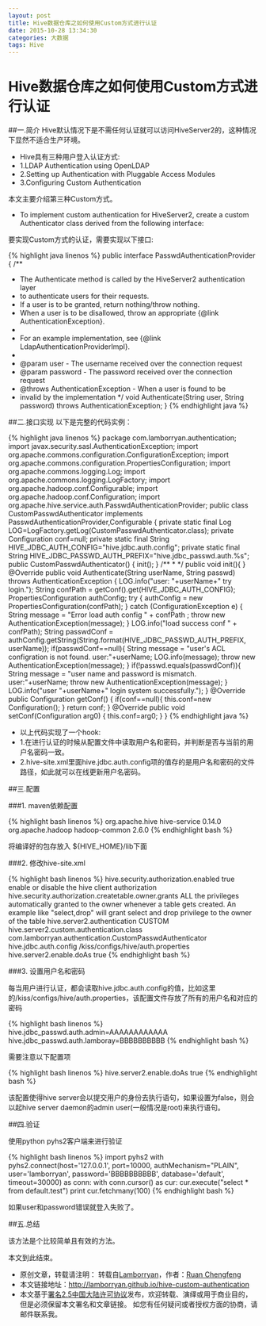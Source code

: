 ```yaml
---
layout: post
title: Hive数据仓库之如何使用Custom方式进行认证
date: 2015-10-28 13:34:30
categories: 大数据
tags: Hive
---
```

# Hive数据仓库之如何使用Custom方式进行认证

##一.简介
Hive默认情况下是不需任何认证就可以访问HiveServer2的，这种情况下显然不适合生产环境。

* Hive具有三种用户登入认证方式:
* 1.LDAP Authentication using OpenLDAP
* 2.Setting up Authentication with Pluggable Access Modules
* 3.Configuring Custom Authentication

本文主要介绍第三种Custom方式。

* To implement custom authentication for HiveServer2, create a custom Authenticator class derived from the following interface:

要实现Custom方式的认证，需要实现以下接口:

{% highlight java linenos %}
public interface PasswdAuthenticationProvider {
  /**
   * The Authenticate method is called by the HiveServer2 authentication layer
   * to authenticate users for their requests.
   * If a user is to be granted, return nothing/throw nothing.
   * When a user is to be disallowed, throw an appropriate {@link AuthenticationException}.
   *
   * For an example implementation, see {@link LdapAuthenticationProviderImpl}.
   *
   * @param user - The username received over the connection request
   * @param password - The password received over the connection request
   * @throws AuthenticationException - When a user is found to be
   * invalid by the implementation
   */
  void Authenticate(String user, String password) throws AuthenticationException;
}
{% endhighlight java %}

##二.接口实现
以下是完整的代码实例：

{% highlight java linenos %}
package com.lamborryan.authentication;
import javax.security.sasl.AuthenticationException;
import org.apache.commons.configuration.ConfigurationException;
import org.apache.commons.configuration.PropertiesConfiguration;
import org.apache.commons.logging.Log;
import org.apache.commons.logging.LogFactory;
import org.apache.hadoop.conf.Configurable;
import org.apache.hadoop.conf.Configuration;
import org.apache.hive.service.auth.PasswdAuthenticationProvider;
public class CustomPasswdAuthenticator implements PasswdAuthenticationProvider,Configurable {
    private static final Log LOG=LogFactory.getLog(CustomPasswdAuthenticator.class);
    private Configuration conf=null;
    private static final String HIVE_JDBC_AUTH_CONFIG="hive.jdbc.auth.config";
    private static final String HIVE_JDBC_PASSWD_AUTH_PREFIX="hive.jdbc_passwd.auth.%s";
    public CustomPasswdAuthenticator() {
        init();
    }
    /**
     *
     */
    public void init(){
    }
    @Override
    public void Authenticate(String userName, String passwd)
            throws AuthenticationException {
        LOG.info("user: "+userName+" try login.");
        String confPath = getConf().get(HIVE_JDBC_AUTH_CONFIG);
        PropertiesConfiguration authConfig;
        try {
            authConfig = new PropertiesConfiguration(confPath);
        } catch (ConfigurationException e) {
            String message = "Error load auth config " + confPath ;
            throw new AuthenticationException(message);
        }
        LOG.info("load success conf " + confPath);
        String passwdConf = authConfig.getString(String.format(HIVE_JDBC_PASSWD_AUTH_PREFIX, userName));
        if(passwdConf==null){
            String message = "user's ACL configration is not found. user:"+userName;
            LOG.info(message);
            throw new AuthenticationException(message);
        }
        if(!passwd.equals(passwdConf)){
            String message = "user name and password is mismatch. user:"+userName;
            throw new AuthenticationException(message);
        }
        LOG.info("user "+userName+" login system successfully.");
    }
    @Override
    public Configuration getConf() {
        if(conf==null){
            this.conf=new Configuration();
        }
        return conf;
    }
    @Override
    public void setConf(Configuration arg0) {
        this.conf=arg0;
    }
}
{% endhighlight java %}

* 以上代码实现了一个hook:
* 1.在进行认证的时候从配置文件中读取用户名和密码，并判断是否与当前的用户名密码一致。
* 2.hive-site.xml里面hive.jdbc.auth.config项的值存的是用户名和密码的文件路径，如此就可以在线更新用户名密码。

##三.配置

###1. maven依赖配置

{% highlight bash linenos %}
<dependencies>
     <dependency>
         <groupId>org.apache.hive</groupId>
         <artifactId>hive-service</artifactId>
         <version>0.14.0</version>
     </dependency>
     <dependency>
         <groupId>org.apache.hadoop</groupId>
         <artifactId>hadoop-common</artifactId>
         <version>2.6.0</version>
     </dependency>
 </dependencies>
{% endhighlight bash %}

将编译好的包存放入 ${HIVE_HOME}/lib下面

###2. 修改hive-site.xml

{% highlight bash linenos %}
 <property>
  <name>hive.security.authorization.enabled</name>
  <value>true</value>
  <description>enable or disable the hive client authorization</description>
</property>
<property>
  <name>hive.security.authorization.createtable.owner.grants</name>
  <value>ALL</value>
  <description>the privileges automatically granted to the owner whenever a table gets created. An example like "select,drop" will grant select and drop privilege to the owner of the table</description>
</property>
<property>
  <name>hive.server2.authentication</name>
  <value>CUSTOM</value>
</property>
<property>
  <name>hive.server2.custom.authentication.class</name>
  <value>com.lamborryan.authentication.CustomPasswdAuthenticator</value>
</property>
<property>
    <name>hive.jdbc.auth.config</name>
    <value>/kiss/configs/hive/auth.properties</value>
</property>
<property>
  <name>hive.server2.enable.doAs</name>
  <value>true</value>
</property>
{% endhighlight bash %}

###3. 设置用户名和密码

每当用户进行认证，都会读取hive.jdbc.auth.config的值，比如这里的/kiss/configs/hive/auth.properties，该配置文件存放了所有的用户名和对应的密码

{% highlight bash linenos %}
hive.jdbc_passwd.auth.admin=AAAAAAAAAAAA
hive.jdbc_passwd.auth.lamboray=BBBBBBBBBB
{% endhighlight bash %}

需要注意以下配置项

{% highlight bash linenos %}
<property>
  <name>hive.server2.enable.doAs</name>
  <value>true</value>
</property>
{% endhighlight bash %}

该配置使得hive server会以提交用户的身份去执行语句，如果设置为false，则会以起hive server daemon的admin user(一般情况是root)来执行语句。

##四.验证

使用python pyhs2客户端来进行验证

{% highlight bash linenos %}
import pyhs2
with pyhs2.connect(host='127.0.0.1',
                  port=10000,
                  authMechanism="PLAIN",
                  user='lamborryan',
                  password='BBBBBBBBBB',
                  database='default',
                  timeout=30000) as conn:
    with conn.cursor() as cur:
         cur.execute("select * from default.test")
         print cur.fetchmany(100)
{% endhighlight bash %}

如果user和password错误就登入失败了。

##五.总结

该方法是个比较简单且有效的方法。

本文到此结束。


* 原创文章，转载请注明： 转载自[Lamborryan](<http://lamborryan.github.io>)，作者：[Ruan Chengfeng](<http://lamborryan.github.io/about/>)
* 本文链接地址：http://lamborryan.github.io/hive-custom-authentication
* 本文基于[署名2.5中国大陆许可协议](<http://creativecommons.org/licenses/by/2.5/cn/>)发布，欢迎转载、演绎或用于商业目的，但是必须保留本文署名和文章链接。 如您有任何疑问或者授权方面的协商，请邮件联系我。
